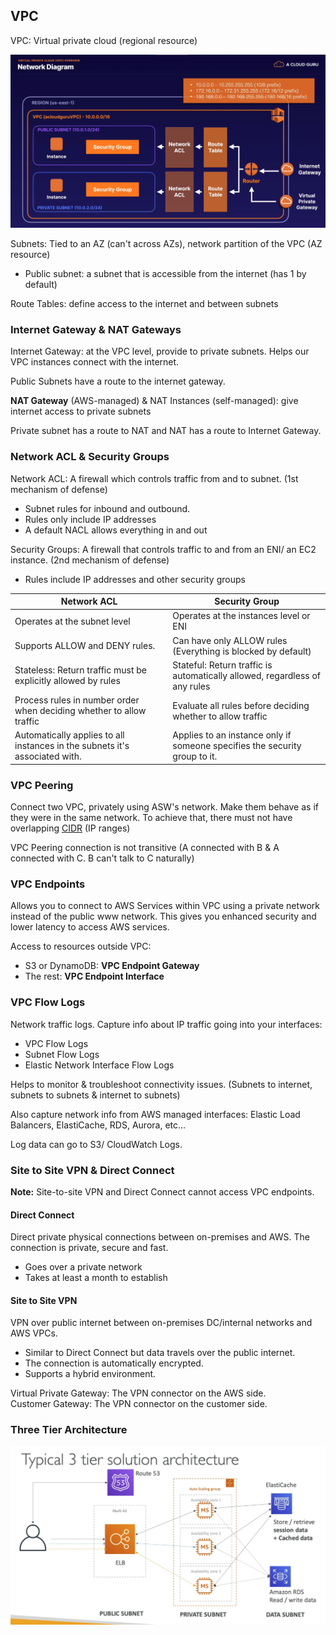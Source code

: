 ## VPC

VPC: Virtual private cloud (regional resource)

![VPC Example](./images/VPC_example.png)

Subnets: Tied to an AZ (can't across AZs), network partition of the VPC (AZ resource)

- Public subnet: a subnet that is accessible from the internet (has 1 by default) 

Route Tables: define access to the internet and between subnets 

### Internet Gateway & NAT Gateways

Internet Gateway: at the VPC level, provide to private subnets. Helps our VPC instances connect with the internet.

Public Subnets have a route to the internet gateway.

**NAT Gateway** (AWS-managed) & NAT Instances (self-managed): give internet access to private subnets

Private subnet has a route to NAT and NAT has a route to Internet Gateway.

### Network ACL & Security Groups

Network ACL: A firewall which controls traffic from and to subnet. (1st mechanism of defense)

- Subnet rules for inbound and outbound.
- Rules only include IP addresses
- A default NACL allows everything in and out

Security Groups: A firewall that controls traffic to and from an ENI/ an EC2 instance. (2nd mechanism of defense)

- Rules include IP addresses and other security groups

| Network ACL                                                  | Security Group                                               |
| ------------------------------------------------------------ | ------------------------------------------------------------ |
| Operates at the subnet level                                 | Operates at the instances level or ENI                       |
| Supports ALLOW and DENY rules.                               | Can have only ALLOW rules (Everything is blocked by default) |
| Stateless: Return traffic must be explicitly allowed by rules | Stateful: Return traffic is automatically allowed, regardless of any rules |
| Process rules in number order when deciding whether to allow traffic | Evaluate all rules before deciding whether to allow traffic  |
| Automatically applies to all instances in the subnets it's associated with. | Applies to an instance only if someone specifies the security group to it. |

### VPC Peering

Connect two VPC, privately using ASW's network. Make them behave as if they were in the same network. To achieve that, there must not have overlapping [CIDR](https://cidr.xyz) (IP ranges) 

VPC Peering connection is not transitive (A connected with B & A connected with C. B can't talk to C naturally)

### VPC Endpoints

Allows you to connect to AWS Services within VPC using a private network instead of the public www network. This gives you enhanced security and lower latency to access AWS services.

Access to resources outside VPC:

- S3 or DynamoDB: **VPC Endpoint Gateway**
- The rest: **VPC Endpoint Interface**

### VPC Flow Logs

Network traffic logs. Capture info about IP traffic going into your interfaces:

- VPC Flow Logs
- Subnet Flow Logs
- Elastic Network Interface Flow Logs

Helps to monitor & troubleshoot connectivity issues. (Subnets to internet, subnets to subnets & internet to subnets)

Also capture network info from AWS managed interfaces: Elastic Load Balancers, ElastiCache, RDS, Aurora, etc...

Log data can go to S3/ CloudWatch Logs.

### Site to Site VPN & Direct Connect

**Note:** Site-to-site VPN and Direct Connect cannot access VPC endpoints.

#### Direct Connect

Direct private physical connections between on-premises and AWS. The connection is private, secure and fast.

- Goes over a private network
- Takes at least a month to establish

#### Site to Site VPN

VPN over public internet between on-premises DC/internal networks and AWS VPCs.

- Similar to Direct Connect but data travels over the public internet.
- The connection is automatically encrypted.
- Supports a hybrid environment.

Virtual Private Gateway: The VPN connector on the AWS side.  
Customer Gateway: The VPN connector on the customer side.


### Three Tier Architecture

![Three_Tier_Architecture](./images/Three_Tier_Architecture.png)

